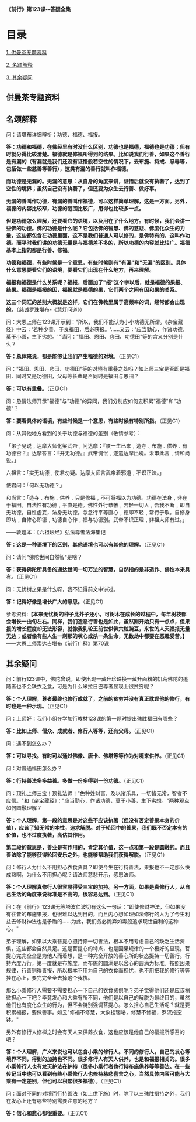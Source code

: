 **《前行》第123课--答疑全集**

# 目录 

[1. 供曼茶专题资料](#供曼茶专题资料)

[2. 名颂解释](#名颂解释)

[3. 其余疑问](#其余疑问)

## 供曼茶专题资料


## 名颂解释

问：请堪布详细辨析：功德、福德、福报。

**答：功德和福德，在佛经里有时没什么区别，功德也是福德，福德也是功德；但有时就分得比较清楚。福德就是修福所得到的结果。比如说我们行善，如果这个善行是有漏的（有漏就是我们还没有证悟般若空性的情况下，去布施、持戒、忍辱等，包括做一些慈善等善行），这类有漏的善行就叫作福德。**

**而功德是无漏的。无漏的意思：从自身的角度来讲，证悟后就没有执著了，达到了空性的境界；虽然自己没有执著了，但还要为众生去行善、做好事。**

**无漏的善叫作功德，有漏的善叫作福德，可以这样简单理解，这是一方面。另外，福德的内容比较窄，功德的范围比较广，用得也比较多一点。**

**但是功德怎么理解，还要看它的语境，以及用在了什么地方。有时候，我们会讲一些佛的功德。佛的功德是什么呢？它包括佛的智慧、佛的慈悲、佛度化众生的力量，这些都包含在功德里面。这不是我们普通人可以修的，是佛特有的，这叫作功德。而平时我们讲的功德无量是与福德差不多的，所以功德的内容就比较广。福德基本上指的都是行善、修福。**

**功德和福德，有些时候是一个意思，有些时候则有"有漏"和"无漏"的区别。具体什么意思要看它们的语境，要看它们出现在什么地方，再来理解。**

**福报和福德是什么关系呢？福报，后面加了"报"这个字以后，就是福德的果报、结果。福德是福报的因，福报就是福德的果，它们两个之间有因和果的关系。**

**这三个词汇的差别大概就是这样，它们在佛教里属于高频率的词，经常都会出现的。**（慈诚罗珠堪布-《慧灯问道》）

问：大恩上师在123课开示到："所以，我们不能认为小小功德无所谓。《杂宝藏经》中云：'若种少善，于良福田，后必获报。'......又云：'应当勤心，作诸功德，莫于小善，生下劣想。'"请问："福田、恩田、悲田、功德田"等的含义分别是什么？

**答：总体来说，都是能够让我们产生福德的对境。**（正见C1）

问："福田、恩田、悲田、功德田"等的对境有重叠之处吗？如上师三宝是否即是福田、同时又是功德田，父母等长辈是否同时是福田与恩田？

**答：可以有重叠。**（正见C1）

问：恳请法师开示"福德"与"功德"的异同，我们分别应如何去积累"福德"和"功德"？

**答：要看具体的语境，有些时候是一个意思，有些时候有特别所指。**（正见C1）

问：从其他地方看到的关于功德与福德的差别（敬请参考）：

「弟子见说﹐达摩大师化梁武帝﹐问达摩：『朕一生已来﹐造寺﹑布施﹑供养﹑有功德否？』达摩答言：『并无功德。』武帝惆怅﹐遂遣达摩出境。未审此言﹐请和尚说。」

六祖言：「实无功德﹐使君勿疑。达摩大师言武帝着邪道﹐不识正法。」

使君问：「何以无功德？」

和尚言：「造寺﹑布施﹑供养﹑只是修福﹐不可将福以为功德。功德在法身﹐非在于福田。自法性有功德﹐平直是德。佛性外行恭敬﹐若轻一切人﹐吾我不断﹐即自无功德。自性虚妄，法身无功德。念念行平等直心﹐德即不轻﹐常行于敬。自修身即功﹐自修心即德﹐功德自心作﹐福与功德别。武帝不识正理﹐非祖大师有过。」

——敦煌本：《六祖坛经》弘法尊者法海集记

**答：这是一种语境下的区别，其他语境也可以有其他的理解。**（正见C1）

问：请问"佛陀世间自然智"是啥？

**答：获得佛陀所具备的通达世间一切万法的智慧，自然指的是非造作、佛性本来具有。**（正见C1）

问：无忧树之果是什么呀，我不记得前文中讲过。

**答：记得好像是增长广大的意思。**（正见C1）

参考资料:**【本来无忧树的种子比芥子还小，可树木在成长的过程中，每年树枝都会增长一由旬左右。同样，我们造恶行善也是如此，虽然刚开始只有一点点，但果报的增长程度却无法形容，就像我乳轮王前世供佛六粒豌豆，来世的人天福报无量无边；或者像有些人生一刹那的嗔心或杀一条生命，无数劫中都要在恶趣受苦。】**——大恩上师索达吉堪布《前行广释》第70课

## 其余疑问

问：前行123课中，佛陀曾说，即使出现一藏升珍珠换一藏升面粉的饥荒佛陀的追随者也不会缺衣乏食，可是为什么米拉日巴尊者显现上很贫穷呢？

**答：个人理解，尊者最终也修行成就了，之前的贫穷并没有真正耽误他的修行，有时也是一种示现。**（正见C1）

问：上师好：我们小组在学加行教材123课的第一题时提出殊胜福田有哪些？

**答：比如上师、僧众、成就者、修行人等等，还有父母。**（正见C1）

问：遇不到怎么办？

**答：可以寻找。有时可以通过佛像、唐卡、佛塔等等作为对境来供养。**（正见C1）

问：对普通福田怎么办？

**答：行持善法多多益善。多做一份多得到一份功德。**（正见C1）

问：顶礼上师三宝！顶礼法师！"色种姓财富，及以诸乐具，一切皆无常，智者不应信。"和《杂宝藏经》："应当勤心，作诸功德，莫于小善，生下劣想。"两种观点如何圆融理解？‍

**答：个人理解，第一段的意思是对这些不应该执著（但没有否定善果本身的价值），应该了知无常的本性，追求解脱。对于轮回中的善果，我们既不否定本有的价值，也不过度执著，高估其作用。**

**第二段的意思是，善业是有作用的，肯定其价值，这一点和第一段是圆融的。而且善法除了能够获得轮回安乐之外，也能够帮助我们获得解脱。**（正见C1）

问：修行人为什么不用担心衣食资具？即使今生在行持善法，果报也不一定那么快成熟啊，为什么不用担心呢？请法师慈悲开示，感恩法师。

**答：个人理解真修行人很容易得受三宝的加持。另一方面，如果是真修行人，从自己生活的角度来说标准是不高的，很容易达到。**（正见C1）

问：在《前行》123课无等塔波仁波切有这么一句话："即使修财神法，但如果没有往昔的布施果报，也很难以达到目的，而且内心想如理如法修行的人为了今生利益去修财神法也是矛盾的......为此，我们务必抛弃如毒般追求现世自利的这种心。"

弟子理解，如果以大乘菩提心摄持修一切善法，根本不用考虑自己的缺乏生活资俱，这些都会自然具足。这是菩提心的特点，也是因果规律的一个极好的显现。菩提心完完全全是为他人而着想，是一种完全开放的善心所的状态摄持一切善行。行持六度万行，第一度就是布施度，而布施的圆满是以舍心的圆满为标准。按照因果规律，行善则得善报，所以根本不用为自己的衣食而担忧，也不用把我的修行等等挂在心上，要完完全全去掉这个我执。

那么小乘修行人需要不需要担心一下自己的衣食资俱呢？弟子觉得他们还是应该稍微担心一下吧？毕竟发心和大乘有所不同，他们是以自己的解脱为最终目的，虽然他们也有度化众生的行为，但不会特别强调菩提心。怎么担心自己生活呢？就是要积累福报，要做善事。如云"修福不修慧，大象挂璎珞，修慧不修福，罗汉拖空钵。"

另外有修行人修禅之时会有天人来供养衣食，这也应该是他自己的福报所感召的吧？

**答：个人理解，广义来说也可以包含小乘的修行人。不同的修行人，自己的发心等境界不同，得到的加持也不同。很多修行人有天人供养，也是和福报相关的。很多小乘修行人也有龙天护法在护持（很多小乘行者也行持布施供养等等善法。在一些传记当中也可以看到有些小乘修行人也修持慈悲喜舍之心，当然具体内容可能与大乘有一定差别，但也可以积累很多福德）。**（正见C1）

问：面对不同的对境而行持善法（如上供下施）时，除了以三殊胜摄持之外，我们在发心上还有哪些特别需要注意的地方？

**答：信心和悲心都很重要。**（正见C1）
